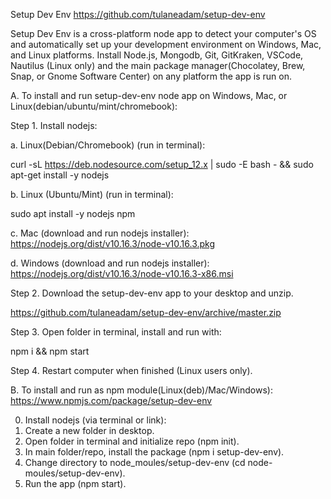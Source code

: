 Setup Dev Env
https://github.com/tulaneadam/setup-dev-env

Setup Dev Env is a cross-platform node app to detect your computer's OS and automatically set up your development environment on Windows, Mac, and Linux platforms.  Install Node.js, Mongodb, Git, GitKraken, VSCode, Nautilus (Linux only) and the main package manager(Chocolatey, Brew, Snap, or Gnome Software Center) on any platform the app is run on.

A.  To install and run setup-dev-env node app on Windows, Mac, or Linux(debian/ubuntu/mint/chromebook):

Step 1.  Install nodejs:

a. Linux(Debian/Chromebook) (run in terminal):

curl -sL https://deb.nodesource.com/setup_12.x | sudo -E bash - && sudo apt-get install -y nodejs

b. Linux (Ubuntu/Mint) (run in terminal):

sudo apt install -y nodejs npm

c. Mac (download and run nodejs installer):
https://nodejs.org/dist/v10.16.3/node-v10.16.3.pkg

d. Windows (download and run nodejs installer):
https://nodejs.org/dist/v10.16.3/node-v10.16.3-x86.msi

Step 2.  Download the setup-dev-env app to your desktop and unzip.

https://github.com/tulaneadam/setup-dev-env/archive/master.zip

Step 3.  Open folder in terminal, install and run with:

npm i && npm start

Step 4.  Restart computer when finished (Linux users only).

B. To install and run as npm module(Linux(deb)/Mac/Windows):
https://www.npmjs.com/package/setup-dev-env

0.  Install nodejs (via terminal or link):
1.  Create a new folder in desktop.
2.  Open folder in terminal and initialize repo (npm init).
3.  In main folder/repo, install the package (npm i setup-dev-env).
4.  Change directory to node_moules/setup-dev-env (cd node-moules/setup-dev-env).
5.  Run the app (npm start).

